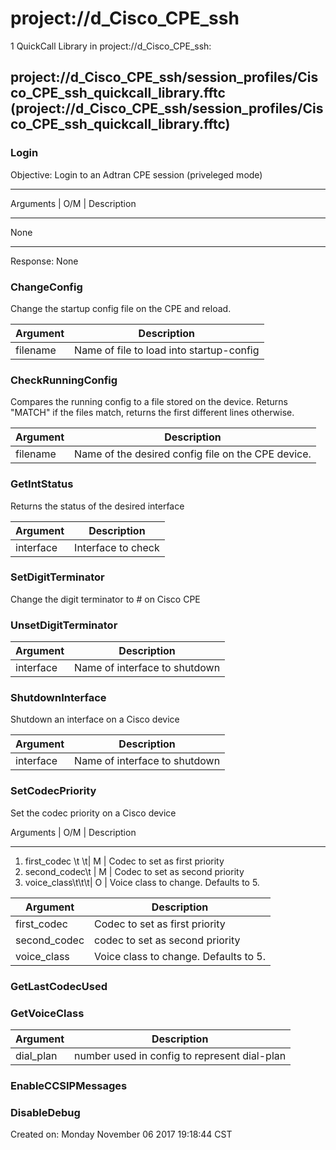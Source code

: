 # project://d_Cisco_CPE_ssh
1 QuickCall Library in project://d_Cisco_CPE_ssh:
## project://d_Cisco_CPE_ssh/session_profiles/Cisco_CPE_ssh_quickcall_library.fftc (project://d_Cisco_CPE_ssh/session_profiles/Cisco_CPE_ssh_quickcall_library.fftc)

### Login
Objective:  Login to an Adtran CPE session (priveleged mode)
______________________________________________________
Arguments      | O/M |   Description                
______________________________________________________
None

______________________________________________________
Response:  None 
### ChangeConfig
Change the startup config file on the CPE and reload.

Argument | Description
------------ | -------------
filename | Name of file to load into startup-config
### CheckRunningConfig
Compares the running config to a file stored on the device. Returns "MATCH" if the files match, returns the first different lines otherwise.

Argument | Description
------------ | -------------
filename | Name of the desired config file on the CPE device. 
### GetIntStatus
Returns the status of the desired interface 

Argument | Description
------------ | -------------
interface | Interface to check
### SetDigitTerminator
Change the digit terminator to  # on Cisco CPE
### UnsetDigitTerminator

Argument | Description
------------ | -------------
interface | Name of interface to shutdown
### ShutdownInterface
Shutdown an interface on a Cisco device


Argument | Description
------------ | -------------
interface | Name of interface to shutdown
### SetCodecPriority
Set the codec priority on a Cisco device

Arguments                     | O/M |   Description                
______________________________________________________

1. first_codec      \t  \t|   M   |   Codec to set as first priority
2. second_codec\t       |   M   |   Codec to set as second priority
3. voice_class\t\t\t|   O    |   Voice class to change. Defaults to 5.

Argument | Description
------------ | -------------
first_codec | Codec to set as first priority
second_codec | codec to set as second priority
voice_class | Voice class to change. Defaults to 5.
### GetLastCodecUsed
### GetVoiceClass

Argument | Description
------------ | -------------
dial_plan | number used in config to represent dial-plan
### EnableCCSIPMessages
### DisableDebug


Created on: Monday November 06 2017 19:18:44 CST
